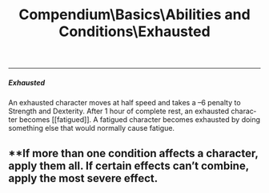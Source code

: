 ﻿---
lang: en
aliases: [Exhausted]
title: Compendium\Basics\Abilities and Conditions\Exhausted
tag: Conditions
---

---
##### Exhausted

An exhausted character moves at half speed and takes a –6 penalty to Strength and Dexterity. After 1 hour of complete rest, an exhausted character becomes [[fatigued]]. A fatigued character becomes exhausted by doing something else that would normally cause fatigue.

**If more than one condition affects a character, apply them all. If certain effects can’t combine, apply the most severe effect.
<br><br>
---
